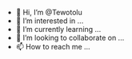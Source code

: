- 👋 Hi, I’m @Tewotolu
- 👀 I’m interested in ...
- 🌱 I’m currently learning ...
- 💞️ I’m looking to collaborate on ...
- 📫 How to reach me ...

<!---
Tewotolu/Tewotolu is a ✨ special ✨ repository because its `README.md` (this file) appears on your GitHub profile.
You can click the Preview link to take a look at your changes.
--->
